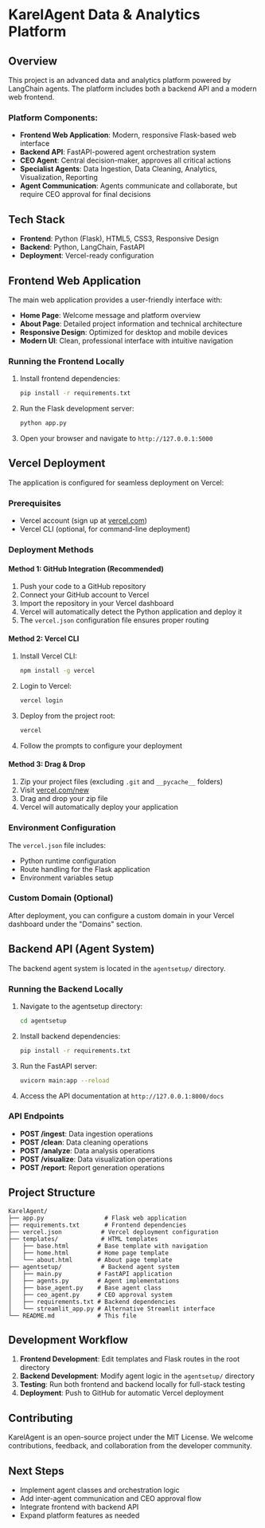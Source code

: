 # KarelAgent Data & Analytics Platform

## Overview
This project is an advanced data and analytics platform powered by LangChain agents. The platform includes both a backend API and a modern web frontend.

### Platform Components:
- **Frontend Web Application**: Modern, responsive Flask-based web interface
- **Backend API**: FastAPI-powered agent orchestration system
- **CEO Agent**: Central decision-maker, approves all critical actions
- **Specialist Agents**: Data Ingestion, Data Cleaning, Analytics, Visualization, Reporting
- **Agent Communication**: Agents communicate and collaborate, but require CEO approval for final decisions

## Tech Stack
- **Frontend**: Python (Flask), HTML5, CSS3, Responsive Design
- **Backend**: Python, LangChain, FastAPI
- **Deployment**: Vercel-ready configuration

## Frontend Web Application

The main web application provides a user-friendly interface with:
- **Home Page**: Welcome message and platform overview
- **About Page**: Detailed project information and technical architecture
- **Responsive Design**: Optimized for desktop and mobile devices
- **Modern UI**: Clean, professional interface with intuitive navigation

### Running the Frontend Locally

1. Install frontend dependencies:
   ```bash
   pip install -r requirements.txt
   ```

2. Run the Flask development server:
   ```bash
   python app.py
   ```

3. Open your browser and navigate to `http://127.0.0.1:5000`

## Vercel Deployment

The application is configured for seamless deployment on Vercel:

### Prerequisites
- Vercel account (sign up at [vercel.com](https://vercel.com))
- Vercel CLI (optional, for command-line deployment)

### Deployment Methods

#### Method 1: GitHub Integration (Recommended)
1. Push your code to a GitHub repository
2. Connect your GitHub account to Vercel
3. Import the repository in your Vercel dashboard
4. Vercel will automatically detect the Python application and deploy it
5. The `vercel.json` configuration file ensures proper routing

#### Method 2: Vercel CLI
1. Install Vercel CLI:
   ```bash
   npm install -g vercel
   ```

2. Login to Vercel:
   ```bash
   vercel login
   ```

3. Deploy from the project root:
   ```bash
   vercel
   ```

4. Follow the prompts to configure your deployment

#### Method 3: Drag & Drop
1. Zip your project files (excluding `.git` and `__pycache__` folders)
2. Visit [vercel.com/new](https://vercel.com/new)
3. Drag and drop your zip file
4. Vercel will automatically deploy your application

### Environment Configuration

The `vercel.json` file includes:
- Python runtime configuration
- Route handling for the Flask application
- Environment variables setup

### Custom Domain (Optional)
After deployment, you can configure a custom domain in your Vercel dashboard under the "Domains" section.

## Backend API (Agent System)

The backend agent system is located in the `agentsetup/` directory.

### Running the Backend Locally

1. Navigate to the agentsetup directory:
   ```bash
   cd agentsetup
   ```

2. Install backend dependencies:
   ```bash
   pip install -r requirements.txt
   ```

3. Run the FastAPI server:
   ```bash
   uvicorn main:app --reload
   ```

4. Access the API documentation at `http://127.0.0.1:8000/docs`

### API Endpoints
- **POST /ingest**: Data ingestion operations
- **POST /clean**: Data cleaning operations  
- **POST /analyze**: Data analysis operations
- **POST /visualize**: Data visualization operations
- **POST /report**: Report generation operations

## Project Structure

```
KarelAgent/
├── app.py                 # Flask web application
├── requirements.txt       # Frontend dependencies
├── vercel.json           # Vercel deployment configuration
├── templates/            # HTML templates
│   ├── base.html        # Base template with navigation
│   ├── home.html        # Home page template
│   └── about.html       # About page template
├── agentsetup/           # Backend agent system
│   ├── main.py          # FastAPI application
│   ├── agents.py        # Agent implementations
│   ├── base_agent.py    # Base agent class
│   ├── ceo_agent.py     # CEO approval system
│   ├── requirements.txt # Backend dependencies
│   └── streamlit_app.py # Alternative Streamlit interface
└── README.md            # This file
```

## Development Workflow

1. **Frontend Development**: Edit templates and Flask routes in the root directory
2. **Backend Development**: Modify agent logic in the `agentsetup/` directory
3. **Testing**: Run both frontend and backend locally for full-stack testing
4. **Deployment**: Push to GitHub for automatic Vercel deployment

## Contributing

KarelAgent is an open-source project under the MIT License. We welcome contributions, feedback, and collaboration from the developer community.

## Next Steps
- Implement agent classes and orchestration logic
- Add inter-agent communication and CEO approval flow
- Integrate frontend with backend API
- Expand platform features as needed
